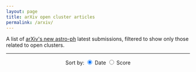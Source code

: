 ```yaml
---
layout: page
title: arXiv open cluster articles
permalink: /arxiv/
---
```


A list of [arXiv's new astro-ph](https://arxiv.org/list/astro-ph/new) latest submissions, filtered to show only those
related to open clusters.

---


<html lang="en">
  <body>
    <center>
    <div id="arxivsort"> Sort by:
      <label><input type="radio" name="sort" value="updated" checked> Date</label>
      <label><input type="radio" name="sort" value="score"> Score</label>
    </div>
    </center>
    <br>
    <!-- Load articles -->
    <ul id="papers"></ul>
    <script defer src="{{ site.baseurl }}/scripts/parse-arxiv.js"></script>
  </body>
</html>

